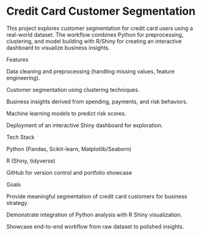 # Credit Card Customer Segmentation

This project explores customer segmentation for credit card users using a real-world dataset. The workflow combines Python for preprocessing, clustering, and model building with R/Shiny for creating an interactive dashboard to visualize business insights.

Features

Data cleaning and preprocessing (handling missing values, feature engineering).

Customer segmentation using clustering techniques.

Business insights derived from spending, payments, and risk behaviors.

Machine learning models to predict risk scores.

Deployment of an interactive Shiny dashboard for exploration.

Tech Stack

Python (Pandas, Scikit-learn, Matplotlib/Seaborn)

R (Shiny, tidyverse)

GitHub for version control and portfolio showcase

Goals

Provide meaningful segmentation of credit card customers for business strategy.

Demonstrate integration of Python analysis with R Shiny visualization.

Showcase end-to-end workflow from raw dataset to polished insights.
